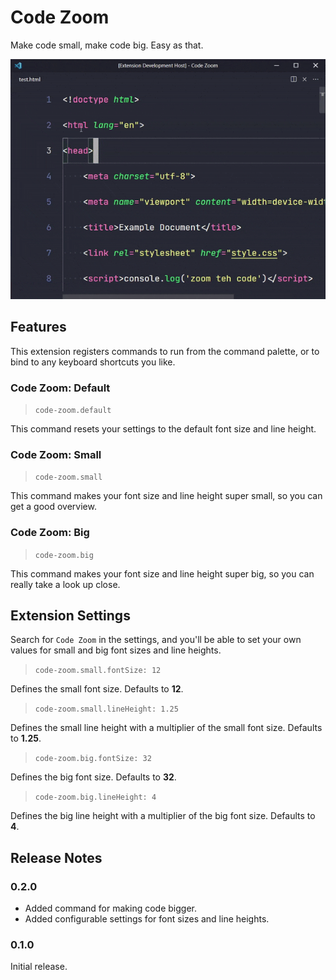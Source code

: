 # Code Zoom

Make code small, make code big. Easy as that.

![Zoom the code](img/preview.gif)

## Features

This extension registers commands to run from the command palette, or to bind to any keyboard shortcuts you like.

### Code Zoom: Default

> `code-zoom.default`

This command resets your settings to the default font size and line height.

### Code Zoom: Small

> `code-zoom.small`

This command makes your font size and line height super small, so you can get a good overview.

### Code Zoom: Big

> `code-zoom.big`

This command makes your font size and line height super big, so you can really take a look up close.

## Extension Settings

Search for `Code Zoom` in the settings, and you'll be able to set your own values for small and big font sizes and line heights.

> `code-zoom.small.fontSize: 12`

Defines the small font size. Defaults to **12**.

> `code-zoom.small.lineHeight: 1.25`

Defines the small line height with a multiplier of the small font size. Defaults to **1.25**.

> `code-zoom.big.fontSize: 32`

Defines the big font size. Defaults to **32**.

> `code-zoom.big.lineHeight: 4`

Defines the big line height with a multiplier of the big font size. Defaults to **4**.

## Release Notes

### 0.2.0

- Added command for making code bigger.
- Added configurable settings for font sizes and line heights.

### 0.1.0

Initial release.
